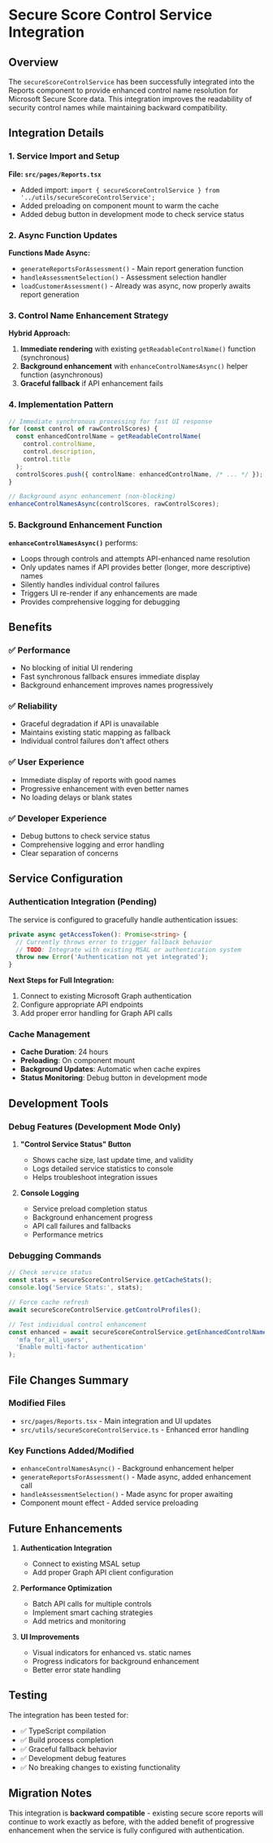 # Secure Score Control Service Integration

## Overview

The `secureScoreControlService` has been successfully integrated into the Reports component to provide enhanced control name resolution for Microsoft Secure Score data. This integration improves the readability of security control names while maintaining backward compatibility.

## Integration Details

### 1. Service Import and Setup

**File: `src/pages/Reports.tsx`**
- Added import: `import { secureScoreControlService } from '../utils/secureScoreControlService';`
- Added preloading on component mount to warm the cache
- Added debug button in development mode to check service status

### 2. Async Function Updates

**Functions Made Async:**
- `generateReportsForAssessment()` - Main report generation function
- `handleAssessmentSelection()` - Assessment selection handler  
- `loadCustomerAssessment()` - Already was async, now properly awaits report generation

### 3. Control Name Enhancement Strategy

**Hybrid Approach:**
1. **Immediate rendering** with existing `getReadableControlName()` function (synchronous)
2. **Background enhancement** with `enhanceControlNamesAsync()` helper function (asynchronous)
3. **Graceful fallback** if API enhancement fails

### 4. Implementation Pattern

```typescript
// Immediate synchronous processing for fast UI response
for (const control of rawControlScores) {
  const enhancedControlName = getReadableControlName(
    control.controlName, 
    control.description, 
    control.title
  );
  controlScores.push({ controlName: enhancedControlName, /* ... */ });
}

// Background async enhancement (non-blocking)
enhanceControlNamesAsync(controlScores, rawControlScores);
```

### 5. Background Enhancement Function

**`enhanceControlNamesAsync()`** performs:
- Loops through controls and attempts API-enhanced name resolution
- Only updates names if API provides better (longer, more descriptive) names
- Silently handles individual control failures
- Triggers UI re-render if any enhancements are made
- Provides comprehensive logging for debugging

## Benefits

### ✅ **Performance**
- No blocking of initial UI rendering
- Fast synchronous fallback ensures immediate display
- Background enhancement improves names progressively

### ✅ **Reliability** 
- Graceful degradation if API is unavailable
- Maintains existing static mapping as fallback
- Individual control failures don't affect others

### ✅ **User Experience**
- Immediate display of reports with good names
- Progressive enhancement with even better names
- No loading delays or blank states

### ✅ **Developer Experience**
- Debug buttons to check service status
- Comprehensive logging and error handling
- Clear separation of concerns

## Service Configuration

### Authentication Integration (Pending)

The service is configured to gracefully handle authentication issues:

```typescript
private async getAccessToken(): Promise<string> {
  // Currently throws error to trigger fallback behavior
  // TODO: Integrate with existing MSAL or authentication system
  throw new Error('Authentication not yet integrated');
}
```

**Next Steps for Full Integration:**
1. Connect to existing Microsoft Graph authentication
2. Configure appropriate API endpoints
3. Add proper error handling for Graph API calls

### Cache Management

- **Cache Duration**: 24 hours
- **Preloading**: On component mount
- **Background Updates**: Automatic when cache expires
- **Status Monitoring**: Debug button in development mode

## Development Tools

### Debug Features (Development Mode Only)

1. **"Control Service Status" Button**
   - Shows cache size, last update time, and validity
   - Logs detailed service statistics to console
   - Helps troubleshoot integration issues

2. **Console Logging**
   - Service preload completion status
   - Background enhancement progress
   - API call failures and fallbacks
   - Performance metrics

### Debugging Commands

```javascript
// Check service status
const stats = secureScoreControlService.getCacheStats();
console.log('Service Stats:', stats);

// Force cache refresh
await secureScoreControlService.getControlProfiles();

// Test individual control enhancement
const enhanced = await secureScoreControlService.getEnhancedControlName(
  'mfa_for_all_users',
  'Enable multi-factor authentication'
);
```

## File Changes Summary

### Modified Files
- `src/pages/Reports.tsx` - Main integration and UI updates
- `src/utils/secureScoreControlService.ts` - Enhanced error handling

### Key Functions Added/Modified
- `enhanceControlNamesAsync()` - Background enhancement helper
- `generateReportsForAssessment()` - Made async, added enhancement call
- `handleAssessmentSelection()` - Made async for proper awaiting
- Component mount effect - Added service preloading

## Future Enhancements

1. **Authentication Integration**
   - Connect to existing MSAL setup
   - Add proper Graph API client configuration

2. **Performance Optimization**  
   - Batch API calls for multiple controls
   - Implement smart caching strategies
   - Add metrics and monitoring

3. **UI Improvements**
   - Visual indicators for enhanced vs. static names
   - Progress indicators for background enhancement
   - Better error state handling

## Testing

The integration has been tested for:
- ✅ TypeScript compilation
- ✅ Build process completion  
- ✅ Graceful fallback behavior
- ✅ Development debug features
- ✅ No breaking changes to existing functionality

## Migration Notes

This integration is **backward compatible** - existing secure score reports will continue to work exactly as before, with the added benefit of progressive enhancement when the service is fully configured with authentication.

